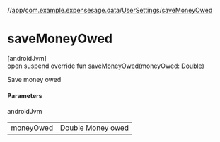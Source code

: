 //[app](../../../index.md)/[com.example.expensesage.data](../index.md)/[UserSettings](index.md)/[saveMoneyOwed](save-money-owed.md)

# saveMoneyOwed

[androidJvm]\
open suspend override fun [saveMoneyOwed](save-money-owed.md)(moneyOwed: [Double](https://kotlinlang.org/api/latest/jvm/stdlib/kotlin/-double/index.html))

Save money owed

#### Parameters

androidJvm

| | |
|---|---|
| moneyOwed | Double Money owed |
